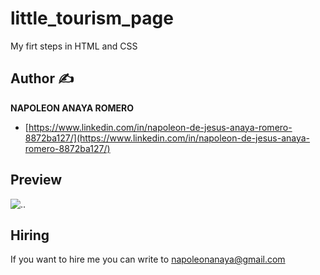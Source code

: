 # little_tourism_page
My firt steps in HTML and CSS

## Author ✍

**NAPOLEON ANAYA ROMERO**

-	[https://www.linkedin.com/in/napoleon-de-jesus-anaya-romero-8872ba127/](https://www.linkedin.com/in/napoleon-de-jesus-anaya-romero-8872ba127/)

## Preview

![..]()


## Hiring 
If you want to hire me you can write to napoleonanaya@gmail.com
